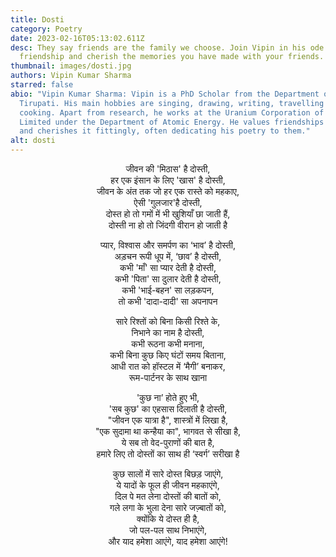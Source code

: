 ```yaml
---
title: Dosti
category: Poetry
date: 2023-02-16T05:13:02.611Z
desc: They say friends are the family we choose. Join Vipin in his ode to
  friendship and cherish the memories you have made with your friends.
thumbnail: images/dosti.jpg
authors: Vipin Kumar Sharma
starred: false
abio: "Vipin Kumar Sharma: Vipin is a PhD Scholar from the Department of Chemical Engineering of IIT
  Tirupati. His main hobbies are singing, drawing, writing, travelling and
  cooking. Apart from research, he works at the Uranium Corporation of India
  Limited under the Department of Atomic Energy. He values friendships highly
  and cherishes it fittingly, often dedicating his poetry to them."
alt: dosti
---
```

<p style="text-align: center;align:center;">
जीवन की 'मिठास' है दोस्ती, <br>
हर एक इंसान के लिए 'खास' है दोस्ती,<br>
जीवन के अंत तक जो हर एक रास्ते को महकाए, <br>
ऐसी 'गुलजार'है दोस्ती, <br>
दोस्त हो तो  गमों   में भी खुशियाँ छा जाती हैं, <br>
दोस्ती ना हो तो जिंदगी वीरान हो जाती है <br>
</p>

<p style="text-align: center;align:center;">
प्यार, विश्वास और समर्पण का ‘भाव’ है दोस्ती, <br>
अड़चन रूपी धूप में, ‘छाव’ है दोस्ती, <br>
कभी 'माँ' सा प्यार देती है दोस्ती, <br>
कभी 'पिता' सा दुलार देती है दोस्ती, <br>
कभी 'भाई-बहन' सा लड़कपन, <br>
तो कभी 'दादा-दादी' सा अपनापन <br>
</p>

<p style="text-align: center;align:center;">
सारे रिश्तों को बिना किसी रिश्ते के, <br>
निभाने का नाम है दोस्ती, <br>
कभी रूठना कभी मनाना, <br>
कभी बिना कुछ किए घंटों समय बिताना, <br>
आधी रात को हॉस्टल में ‘मैगी’ बनाकर, <br>
रूम-पार्टनर के साथ खाना <br>
</p>

<p style="text-align: center;align:center;">
'कुछ ना’ होते हुए भी, <br>
'सब कुछ' का एहसास दिलाती है दोस्ती, <br>
"जीवन एक यात्रा है", शास्त्रों में लिखा है, <br>
"एक सुदामा था कन्हैया का", भागवत से सीखा है, <br>
ये सब तो वेद-पुराणों की बात है, <br>
हमारे लिए तो दोस्तों का साथ ही ‘स्वर्ग’ सरीखा है <br>
</p>

<p style="text-align: center;align:center;">
कुछ सालों में सारे दोस्त बिछड़ जाएंगे, <br>
ये यादों के फूल ही जीवन महकाएंगे, <br>
दिल पे मत लेना दोस्तों की बातों को, <br>
गले लगा के भुला देना सारे जज़्बातों को, <br>
क्योंकि ये दोस्त ही है, <br>
जो पल-पल साथ निभाएंगे, <br>
और याद हमेशा आएंगे, याद हमेशा आएंगे! <br>
</p>